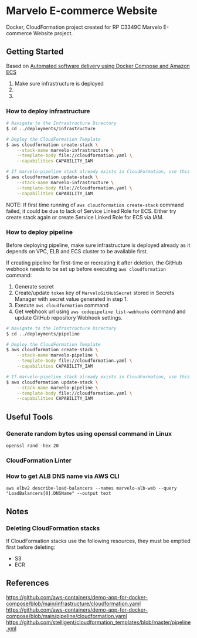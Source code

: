 # Marvelo E-commerce Website

Docker, CloudFormation project created for RP C3349C Marvelo E-commerce Website project.

## Getting Started

Based on [Automated software delivery using Docker Compose and Amazon ECS](https://aws.amazon.com/blogs/containers/automated-software-delivery-using-docker-compose-and-amazon-ecs/)

1. Make sure infrastructure is deployed
2. 
3. 

### How to deploy infrastructure

```bash
# Navigate to the Infrastructure Directory
$ cd ../deployments/infrastructure

# Deploy the CloudFormation Template
$ aws cloudformation create-stack \
    --stack-name marvelo-infrastructure \
    --template-body file://cloudformation.yaml \
    --capabilities CAPABILITY_IAM

# If marvelo-pipeline stack already exists in CloudFormation, use this
$ aws cloudformation update-stack \
    --stack-name marvelo-infrastructure \
    --template-body file://cloudformation.yaml \
    --capabilities CAPABILITY_IAM
```

NOTE: If first time running of `aws cloudformation create-stack` command failed, it could be due to lack of Service Linked Role for ECS. Either try create stack again or create Service Linked Role for ECS via IAM.

### How to deploy pipeline

Before deploying pipeline, make sure infrastructure is deployed already as it depends on VPC, ELB and ECS cluster to be available first.

If creating pipeline for first-time or recreating it after deletion, the GitHub webhook needs to be set up before executing `aws cloudformation` command:

1. Generate secret
2. Create/update `token` key of `MarveloGitHubSecret` stored in Secrets Manager with secret value generated in step 1.
3. Execute `aws cloudformation` command
4. Get webhook url using `aws codepipeline list-webhooks` command and update GitHub repository Webhook settings.

```bash
# Navigate to the Infrastructure Directory
$ cd ../deployments/pipeline

# Deploy the CloudFormation Template
$ aws cloudformation create-stack \
    --stack-name marvelo-pipeline \
    --template-body file://cloudformation.yaml \
    --capabilities CAPABILITY_IAM

# If marvelo-pipeline stack already exists in CloudFormation, use this
$ aws cloudformation update-stack \
    --stack-name marvelo-pipeline \
    --template-body file://cloudformation.yaml \
    --capabilities CAPABILITY_IAM
```

## Useful Tools

### Generate random bytes using openssl command in Linux

`openssl rand -hex 20`

### CloudFormation Linter



### How to get ALB DNS name via AWS CLI

`aws elbv2 describe-load-balancers --names marvelo-alb-web --query "LoadBalancers[0].DNSName" --output text`

## Notes

### Deleting CloudFormation stacks

If CloudFormation stacks use the following resources, they must be emptied first before deleting:

- S3
- ECR

## References

https://github.com/aws-containers/demo-app-for-docker-compose/blob/main/infrastructure/cloudformation.yaml
https://github.com/aws-containers/demo-app-for-docker-compose/blob/main/pipeline/cloudformation.yaml
https://github.com/stelligent/cloudformation_templates/blob/master/pipeline.yml
